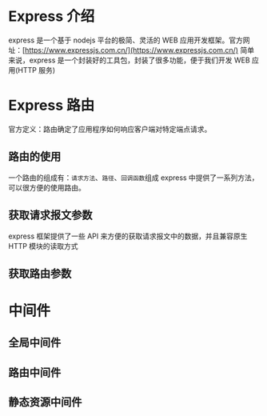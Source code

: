 # Express 介绍
express 是一个基于 nodejs 平台的极简、灵活的 WEB 应用开发框架。官方网址：[https://www.expressjs.com.cn/](https://www.expressjs.com.cn/)
简单来说，express 是一个封装好的工具包，封装了很多功能，便于我们开发 WEB 应用(HTTP 服务)

# Express 路由
官方定义：路由确定了应用程序如何响应客户端对特定端点请求。

## 路由的使用
一个路由的组成有：`请求方法`、`路径`、`回调函数`组成
express 中提供了一系列方法，可以很方便的使用路由。

## 获取请求报文参数
express 框架提供了一些 API 来方便的获取请求报文中的数据，并且兼容原生 HTTP 模块的读取方式

## 获取路由参数

# 中间件

## 全局中间件

## 路由中间件

## 静态资源中间件


